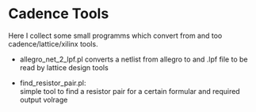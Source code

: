 Cadence Tools
=============

Here I collect some small programms which convert from and too
cadence/lattice/xilinx tools. 


* allegro_net_2_lpf.pl
  converts a netlist from allegro to and .lpf file to be read by lattice
  design tools

* find_resistor_pair.pl:  
  simple tool to find a resistor pair for a certain formular and required
  output volrage
